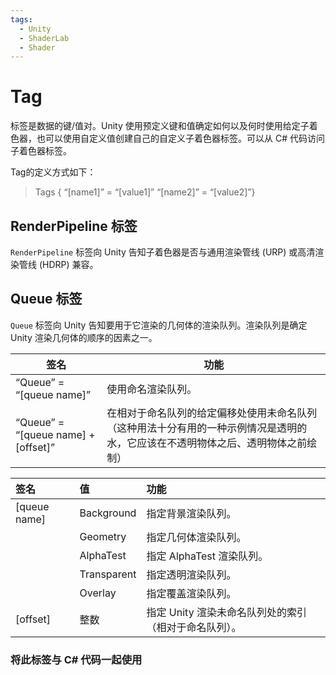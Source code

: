 ```yaml
---
tags:
  - Unity
  - ShaderLab
  - Shader
---
```

# Tag

标签是数据的键/值对。Unity 使用预定义键和值确定如何以及何时使用给定子着色器，也可以使用自定义值创建自己的自定义子着色器标签。可以从 C# 代码访问子着色器标签。

Tag的定义方式如下：
>Tags { “[name1]” = “[value1]” “[name2]” = “[value2]”}

## RenderPipeline 标签

`RenderPipeline` 标签向 Unity 告知子着色器是否与通用渲染管线 (URP) 或高清渲染管线 (HDRP) 兼容。

## Queue 标签

`Queue` 标签向 Unity 告知要用于它渲染的几何体的渲染队列。渲染队列是确定 Unity 渲染几何体的顺序的因素之一。

| **签名**                              | **功能**                                                           |
| ----------------------------------- | ---------------------------------------------------------------- |
| “Queue” = “[queue name]”            | 使用命名渲染队列。                                                        |
| “Queue” = “[queue name] + [offset]” | 在相对于命名队列的给定偏移处使用未命名队列（这种用法十分有用的一种示例情况是透明的水，它应该在不透明物体之后、透明物体之前绘制） |

| **签名**       | **值**       | **功能**                         |
|:-------------|:------------|:-------------------------------|
| [queue name] | Background  | 指定背景渲染队列。                      |
|              | Geometry    | 指定几何体渲染队列。                     |
|              | AlphaTest   | 指定 AlphaTest 渲染队列。             |
|              | Transparent | 指定透明渲染队列。                      |
|              | Overlay     | 指定覆盖渲染队列。                      |
| [offset]     | 整数          | 指定 Unity 渲染未命名队列处的索引（相对于命名队列）。 |  

### 将此标签与 C# 代码一起使用
